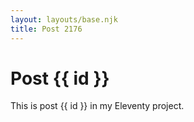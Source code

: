 ```yaml
---
layout: layouts/base.njk
title: Post 2176
---
```


# Post {{ id }}

This is post {{ id }} in my Eleventy project.
